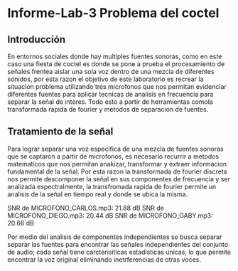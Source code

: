 # Informe-Lab-3 Problema del coctel 
## Introducción
En entornos sociales donde hay multiples fuentes sonoras, como en este caso una fiesta de coctel es donde se pone a prueba el procesamiento de señales frentea aislar una sola voz dentro de una mezcla de diferentes sonidos, por esta razon el objetivo de este laboratorio es recrear la situacion problema utilizando tres microfonos que nos permitan evidenciar diferentes fuentes para aplicar tecnicas de analisis en frecuencia para separar la señal de interes. Todo esto a partir de herramientas comola transformada rapida de fourier y metodos de separacion de fuentes.
## Tratamiento de la señal
Para lograr separar una voz especifica de una mezcla de fuentes sonoras que se captaron a partir de microfonos, es necesario recurrir a metodos matematicos que nos permitan anakizar, transformar y extraer informacion fundamental de la señal. Por esta razon la transformada de fourier discreta nos permite descomponer la señal en sus componentes de frecuencia y ser analizada espectralmente, la transfromada rapida de fourier permite un analisis de la señal en tiempo real y donde se ubica la misma.

SNR de MICROFONO_CARLOS.mp3: 21.88 dB
SNR de MICROFONO_DIEGO.mp3: 20.44 dB
SNR de MICROFONO_GABY.mp3: 20.66 dB

Por medio del analisis de componentes independientes se busca separar separar las fuentes para encontrar las señales independientes del conjunto de audio; cada señal tiene carcterisiticas estadisticas unicas, lo que permite encontrar la voz original eliminando inetrferencias de otras voces.

